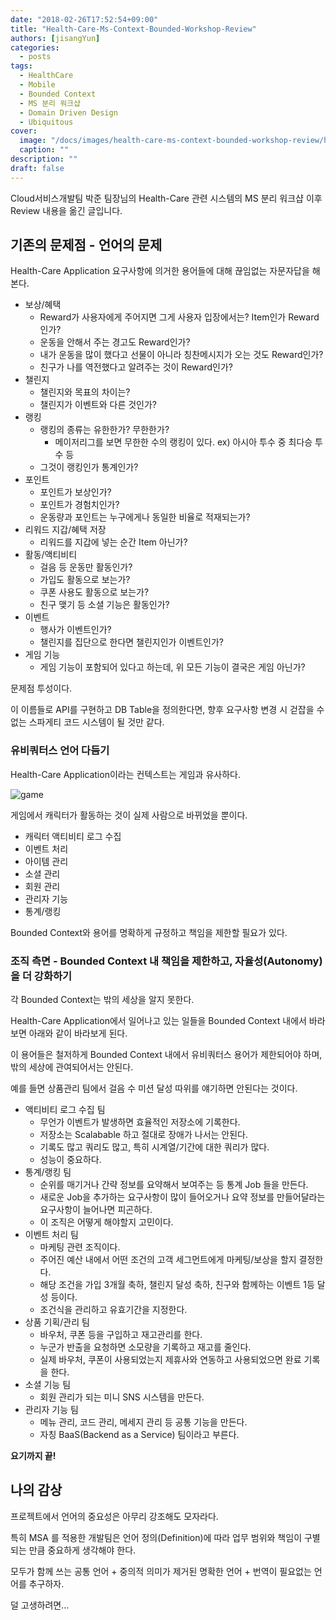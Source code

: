```yaml
---
date: "2018-02-26T17:52:54+09:00"
title: "Health-Care-Ms-Context-Bounded-Workshop-Review"
authors: [jisangYun]
categories:
  - posts
tags:
  - HealthCare
  - Mobile
  - Bounded Context
  - MS 분리 워크샵
  - Domain Driven Design
  - Ubiquitous
cover:
  image: "/docs/images/health-care-ms-context-bounded-workshop-review/health3.png"
  caption: ""
description: ""
draft: false
---
```


Cloud서비스개발팀 박준 팀장님의 Health-Care 관련 시스템의 MS 분리 워크샵 이후 Review 내용을 옮긴 글입니다.

## 기존의 문제점 - 언어의 문제

Health-Care Application 요구사항에 의거한 용어들에 대해 끊임없는 자문자답을 해본다.

- 보상/혜택
  - Reward가 사용자에게 주어지면 그게 사용자 입장에서는? Item인가 Reward인가?
  - 운동을 안해서 주는 경고도 Reward인가?
  - 내가 운동을 많이 했다고 선물이 아니라 칭찬메시지가 오는 것도 Reward인가?
  - 친구가 나를 역전했다고 알려주는 것이 Reward인가?
- 챌린지
  - 챌린지와 목표의 차이는?
  - 챌린지가 이벤트와 다른 것인가?
- 랭킹
  - 랭킹의 종류는 유한한가? 무한한가?
    - 메이저리그를 보면 무한한 수의 랭킹이 있다. ex) 아시아 투수 중 최다승 투수 등
  - 그것이 랭킹인가 통계인가?
- 포인트
  - 포인트가 보상인가?
  - 포인트가 경험치인가?
  - 운동량과 포인트는 누구에게나 동일한 비율로 적재되는가?
- 리워드 지갑/혜택 저장
  - 리워드를 지갑에 넣는 순간 Item 아닌가?
- 활동/액티비티
  - 걸음 등 운동만 활동인가?
  - 가입도 활동으로 보는가?
  - 쿠폰 사용도 활동으로 보는가?
  - 친구 맺기 등 소셜 기능은 활동인가?
- 이벤트
  - 행사가 이벤트인가?
  - 챌린지를 집단으로 한다면 챌린지인가 이벤트인가?
- 게임 기능
  - 게임 기능이 포함되어 있다고 하는데, 위 모든 기능이 결국은 게임 아닌가?

문제점 투성이다.

이 이름들로 API를 구현하고 DB Table을 정의한다면, 향후 요구사항 변경 시 걷잡을 수 없는 스파게티 코드 시스템이 될 것만 같다.

### 유비쿼터스 언어 다듬기

Health-Care Application이라는 컨텍스트는 게임과 유사하다.

![game](/docs/images/health-care-ms-context-bounded-workshop-review/health1.jpg)

게임에서 캐릭터가 활동하는 것이 실제 사람으로 바뀌었을 뿐이다.

- 캐릭터 액티비티 로그 수집
- 이벤트 처리
- 아이템 관리
- 소셜 관리
- 회원 관리
- 관리자 기능
- 통계/랭킹

Bounded Context와 용어를 명확하게 규정하고 책임을 제한할 필요가 있다.

### 조직 측면 - Bounded Context 내 책임을 제한하고, 자율성(Autonomy)을 더 강화하기

각 Bounded Context는 밖의 세상을 알지 못한다.

Health-Care Application에서 일어나고 있는 일들을 Bounded Context 내에서 바라보면 아래와 같이 바라보게 된다.

이 용어들은 철저하게 Bounded Context 내에서 유비쿼터스 용어가 제한되어야 하며, 밖의 세상에 관여되어서는 안된다.

예를 들면 상품관리 팀에서 걸음 수 미션 달성 따위를 얘기하면 안된다는 것이다.

- 액티비티 로그 수집 팀
  - 무언가 이벤트가 발생하면 효율적인 저장소에 기록한다.
  - 저장소는 Scalabable 하고 절대로 장애가 나서는 안된다.
  - 기록도 많고 쿼리도  많고, 특히 시계열/기간에 대한 쿼리가 많다.
  - 성능이 중요하다.
- 통계/랭킹 팀
  - 순위를 매기거나 간략 정보를 요약해서 보여주는 등 통계 Job 들을 만든다.
  - 새로운 Job을 추가하는 요구사항이 많이 들어오거나 요약 정보를 만들어달라는 요구사항이 늘어나면 피곤하다.
  - 이 조직은 어떻게 해야할지 고민이다.
- 이벤트 처리 팀
  - 마케팅 관련 조직이다.
  - 주어진 예산 내에서 어떤 조건의 고객 세그먼트에게 마케팅/보상을 할지 결정한다.
  - 해당 조건을 가입 3개월 축하, 챌린지 달성 축하, 친구와 함께하는 이벤트 1등 달성 등이다.
  - 조건식을 관리하고 유효기간을 지정한다.
- 상품 기획/관리 팀
  - 바우처, 쿠폰 등을 구입하고 재고관리를 한다.
  - 누군가 반출을 요청하면 소모량을 기록하고 재고를 줄인다.
  - 실제 바우처, 쿠폰이 사용되었는지 제휴사와 연동하고 사용되었으면 완료 기록을 한다.
- 소셜 기능 팀
  - 회원 관리가 되는 미니 SNS 시스템을 만든다.
- 관리자 기능 팀
  - 메뉴 관리, 코드 관리, 메세지 관리 등 공통 기능을 만든다.
  - 자칭 BaaS(Backend as a Service) 팀이라고 부른다.

**요기까지 끝!**

## 나의 감상
프로젝트에서 언어의 중요성은 아무리 강조해도 모자라다.

특히 MSA 를 적용한 개발팀은 언어 정의(Definition)에 따라 업무 범위와 책임이 구별되는 만큼 중요하게 생각해야 한다. 

모두가 함께 쓰는 공통 언어 + 중의적 의미가 제거된 명확한 언어 + 번역이 필요없는 언어를 추구하자.

덜 고생하려면...